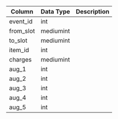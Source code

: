 | Column    | Data Type | Description |
| --------- | --------- | ----------- |
| event_id  | int       |             |
| from_slot | mediumint |             |
| to_slot   | mediumint |             |
| item_id   | int       |             |
| charges   | mediumint |             |
| aug_1     | int       |             |
| aug_2     | int       |             |
| aug_3     | int       |             |
| aug_4     | int       |             |
| aug_5     | int       |             |